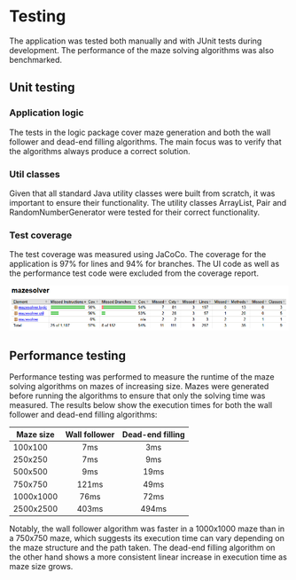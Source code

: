 # Testing

The application was tested both manually and with JUnit tests during development. The performance of the maze solving algorithms was also benchmarked.

## Unit testing

### Application logic

The tests in the logic package cover maze generation and both the wall follower and dead-end filling algorithms. The main focus was to verify that the algorithms always produce a correct solution.

### Util classes

Given that all standard Java utility classes were built from scratch, it was important to ensure their functionality. The utility classes ArrayList, Pair and RandomNumberGenerator were tested for their correct functionality.

### Test coverage

The test coverage was measured using JaCoCo. The coverage for the application is 97% for lines and 94% for branches. The UI code as well as the performance test code were excluded from the coverage report.

<img src="images/test_coverage.png">

## Performance testing

Performance testing was performed to measure the runtime of the maze solving algorithms on mazes of increasing size. Mazes were generated before running the algorithms to ensure that only the solving time was measured. The results below show the execution times for both the wall follower and dead-end filling algorithms:

| Maze size        | Wall follower | Dead-end filling |
| ---------------- | :-----------: | :--------------: |
| 100x100          | 7ms           | 3ms              |
| 250x250          | 7ms           | 9ms              |
| 500x500          | 9ms           | 19ms             |
| 750x750          | 121ms         | 49ms             |
| 1000x1000        | 76ms          | 72ms             |
| 2500x2500        | 403ms         | 494ms            |

Notably, the wall follower algorithm was faster in a 1000x1000 maze than in a 750x750 maze, which suggests its execution time can vary depending on the maze structure and the path taken. The dead-end filling algorithm on the other hand shows a more consistent linear increase in execution time as maze size grows.
